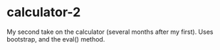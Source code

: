 # calculator-2
My second take on the calculator (several months after my first). Uses bootstrap, and the eval() method.
